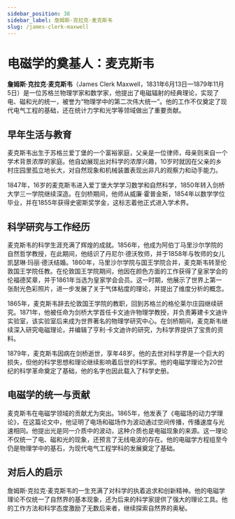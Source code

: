 ```yaml
---
sidebar_position: 38
sidebar_label: 詹姆斯·克拉克·麦克斯韦
slug: /james-clerk-maxwell
---
```


# 电磁学的奠基人：麦克斯韦

**詹姆斯·克拉克·麦克斯韦**（James Clerk Maxwell，1831年6月13日—1879年11月5日）是一位苏格兰物理学家和数学家，他提出了电磁辐射的经典理论，实现了电、磁和光的统一，被誉为“物理学中的第二次伟大统一”。他的工作不仅奠定了现代电气工程的基础，还在统计力学和光学等领域做出了重要贡献。

## 早年生活与教育

麦克斯韦出生于苏格兰爱丁堡的一个富裕家庭，父亲是一位律师，母亲则来自一个学术背景浓厚的家庭。他自幼展现出对科学的浓厚兴趣，10岁时就因在父亲的乡村庄园里孤立地长大，对自然现象和机械装置表现出非凡的观察力和动手能力。

1847年，16岁的麦克斯韦进入爱丁堡大学学习数学和自然科学，1850年转入剑桥大学三一学院继续深造。在剑桥期间，他师从威廉·霍普金斯，1854年以数学学位毕业，并在1855年获得史密斯奖学金，这标志着他正式进入学术界。

## 科学研究与工作经历

麦克斯韦的科学生涯充满了辉煌的成就。1856年，他成为阿伯丁马里沙尔学院的自然哲学教授，在此期间，他结识了丹尼尔·德沃牧师，并于1858年与牧师的女儿凯瑟琳·玛丽·德沃结婚。1860年，马里沙尔学院与国王学院合并，麦克斯韦转至伦敦国王学院任教。在伦敦国王学院期间，他因在颜色方面的工作获得了皇家学会的伦福德奖章，并于1861年当选为皇家学会会员。这一时期，他展示了世界上第一张耐光色彩照片，进一步发展了关于气体粘度的理论，并提出了维度分析的概念。

1865年，麦克斯韦辞去伦敦国王学院的教职，回到苏格兰的格伦莱尔庄园继续研究。1871年，他被任命为剑桥大学首任卡文迪许物理学教授，并负责筹建卡文迪许实验室，该实验室后来成为世界著名的物理学研究中心。在剑桥期间，麦克斯韦继续深入研究电磁理论，并编辑了亨利·卡文迪许的研究，为科学界提供了宝贵的资料。

1879年，麦克斯韦因病在剑桥逝世，享年48岁。他的去世对科学界是一个巨大的损失，但他的科学思想和理论继续影响着后世的科学家。他的电磁学理论为20世纪的科学革命奠定了基础，他的名字也因此载入了科学史册。

## 电磁学的统一与贡献

麦克斯韦在电磁学领域的贡献尤为突出。1865年，他发表了《电磁场的动力学理论》，在这篇论文中，他证明了电场和磁场作为波动通过空间传播，传播速度与光速相同。他提出光是同一介质中的波动，这种介质也是电磁现象的来源。这一理论不仅统一了电、磁和光的现象，还预言了无线电波的存在。他的电磁学方程组至今仍是物理学中的基石，为现代电气工程学科的发展奠定了基础。

## 对后人的启示

詹姆斯·克拉克·麦克斯韦的一生充满了对科学的执着追求和创新精神。他的电磁学理论不仅统一了自然界的基本现象，还为后来的科学家提供了强大的理论工具。他的工作方法和科学态度激励了无数后来者，继续探索自然界的奥秘。
